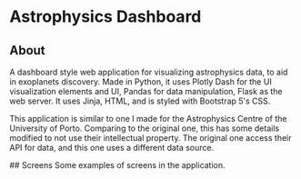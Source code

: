 # Astrophysics Dashboard

## About
 A dashboard style web application for visualizing astrophysics data, to aid in exoplanets discovery.
 Made in Python, it uses Plotly Dash for the UI visualization elements and UI, Pandas for data manipulation, Flask as the web server. It uses Jinja, HTML, and is styled with Bootstrap 5's CSS.
 
 This application is similar to one I made for the Astrophysics Centre of the University of Porto. Comparing to the original one, this has some details modified to not use their intellectual property. The original one access their API for data, and this one uses a different data source.

## Screens
 Some examples of screens in the application.
